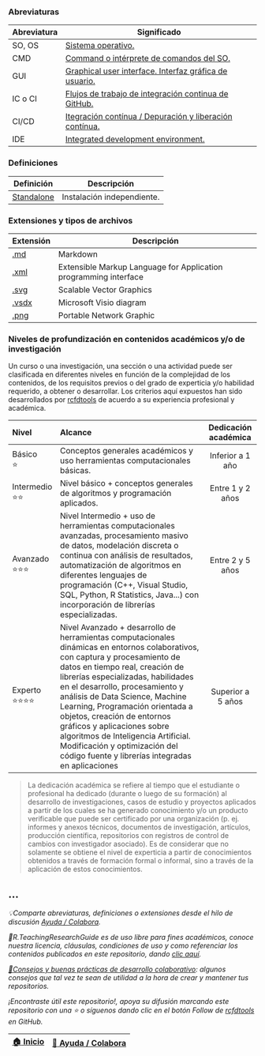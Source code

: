 ### Abreviaturas

| Abreviatura | Significado                                                                                                                                   |
|-------------|-----------------------------------------------------------------------------------------------------------------------------------------------|
| SO, OS      | [Sistema operativo.](https://en.wikipedia.org/wiki/Operating_system)                                                                          |
| CMD         | [Command o intérprete de comandos del SO.](https://en.wikipedia.org/wiki/Cmd.exe)                                                             |
| GUI         | [Graphical user interface. Interfaz gráfica de usuario.](https://en.wikipedia.org/wiki/Graphical_user_interface)                              |
| IC o CI     | [Flujos de trabajo de integración continua de GitHub.](https://docs.github.com/es/get-started/learning-about-github/types-of-github-accounts) |
| CI/CD       | [Itegración contínua / Depuración y liberación contínua.](https://resources.github.com/ci-cd/)                                                |
| IDE         | [Integrated development environment.](https://www.redhat.com/en/topics/middleware/what-is-ide)                                                |


### Definiciones

| Definición                                                       | Descripción                                                                                                                          |
|------------------------------------------------------------------|--------------------------------------------------------------------------------------------------------------------------------------|
| [Standalone](https://en.wikipedia.org/wiki/Standalone_software)  | Instalación independiente.                                                                                                           |


### Extensiones y tipos de archivos

| Extensión                                    | Descripción                                                      |
|----------------------------------------------|------------------------------------------------------------------|
| [.md](https://fileinfo.com/extension/md)     | Markdown                                                         |
| [.xml](https://fileinfo.com/extension/xml)   | Extensible Markup Language for Application programming interface |
| [.svg](https://fileinfo.com/extension/svg)   | Scalable Vector Graphics                                         |
| [.vsdx](https://fileinfo.com/extension/vsdx) | Microsoft Visio diagram                                          |
| [.png](https://fileinfo.com/extension/png)   | Portable Network Graphic                                         |


### Niveles de profundización en contenidos académicos y/o de investigación

Un curso o una investigación, una sección o una actividad puede ser clasificada en diferentes niveles en función de la complejidad de los contenidos, de los requisitos previos o del grado de experticia y/o habilidad requerido, a obtener o desarrollar. Los criterios aquí expuestos han sido desarrollados por [rcfdtools](https://github.com/rcfdtools) de acuerdo a su experiencia profesional y académica.

| Nivel                               | Alcance                                                                                                                                                                                                                                                                                                                                                                                                                                                                                                 | Dedicación académica |
|:------------------------------------|:--------------------------------------------------------------------------------------------------------------------------------------------------------------------------------------------------------------------------------------------------------------------------------------------------------------------------------------------------------------------------------------------------------------------------------------------------------------------------------------------------------|:--------------------:|
| Básico<br>:star:                    | Conceptos generales académicos y uso herramientas computacionales básicas.                                                                                                                                                                                                                                                                                                                                                                                                                              |   Inferior a 1 año   |
| Intermedio<br>:star::star:          | Nivel básico + conceptos generales de algoritmos y programación aplicados.                                                                                                                                                                                                                                                                                                                                                                                                                              |   Entre 1 y 2 años   |
| Avanzado<br>:star::star::star:      | Nivel Intermedio + uso de herramientas computacionales avanzadas, procesamiento masivo de datos, modelación discreta o continua con análisis de resultados, automatización de algoritmos en diferentes lenguajes de programación (C++, Visual Studio, SQL, Python, R Statistics, Java...) con incorporación de librerías especializadas.                                                                                                                                                                |   Entre 2 y 5 años   |
| Experto<br>:star::star::star::star: | Nivel Avanzado + desarrollo de herramientas computacionales dinámicas en entornos colaborativos, con captura y procesamiento de datos en tiempo real, creación de librerías especializadas, habilidades en el desarrollo, procesamiento y análisis de Data Science, Machine Learning, Programación orientada a objetos, creación de entornos gráficos y aplicaciones sobre algoritmos de Inteligencia Artificial. Modificación y optimización del código fuente y librerías integradas en aplicaciones  |  Superior a 5 años   |

> La dedicación académica se refiere al tiempo que el estudiante o profesional ha dedicado (durante o luego de su formación) al desarrollo de investigaciones, casos de estudio y proyectos aplicados a partir de los cuales se ha generado conocimiento y/o un producto verificable que puede ser certificado por una organización (p. ej. informes y anexos técnicos, documentos de investigación, artículos, producción científica, repositorios con registros de control de cambios con investigador asociado). Es de considerar que no solamente se obtiene el nivel de experticia a partir de conocimientos obtenidos a través de formación formal o informal, sino a través de la aplicación de estos conocimientos. 

## ... 

_:bulb:Comparte abreviaturas, definiciones o extensiones desde el hilo de discusión [Ayuda / Colabora](https://github.com/rcfdtools/R.TeachingResearchGuide/discussions/11)._

_:scroll:R.TeachingResearchGuide es de uso libre para fines académicos, conoce nuestra licencia, cláusulas, condiciones de uso y como referenciar los contenidos publicados en este repositorio, dando [clic aquí](LICENSE.md)._

_[:blue_heart:Consejos y buenas prácticas de desarrollo colaborativo](BestPractice.md): algunos consejos que tal vez te sean de utilidad a la hora de crear y mantener tus repositorios._

_¡Encontraste útil este repositorio!, apoya su difusión marcando este repositorio con una ⭐ o síguenos dando clic en el botón Follow de [rcfdtools](https://github.com/rcfdtools) en GitHub._

| [:house: Inicio](Readme.md) | [:beginner: Ayuda / Colabora](https://github.com/rcfdtools/R.TeachingResearchGuide/discussions/11) |
|-----------------------------|----------------------------------------------------------------------------------------------------|
